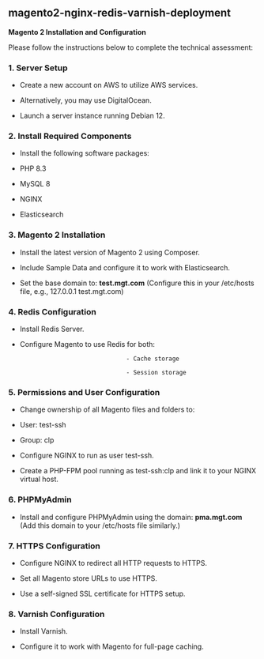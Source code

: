 ## magento2-nginx-redis-varnish-deployment

**Magento 2 Installation and Configuration**

Please follow the instructions below to complete the technical assessment:

### 1. Server Setup
- Create a new account on AWS to utilize AWS services.
- Alternatively, you may use DigitalOcean.

- Launch a server instance running Debian 12.

### 2. Install Required Components
- Install the following software packages:

- PHP 8.3

- MySQL 8

- NGINX

- Elasticsearch

### 3. Magento 2 Installation
- Install the latest version of Magento 2 using Composer.

- Include Sample Data and configure it to work with Elasticsearch.

- Set the base domain to: **test.mgt.com**
 (Configure this in your /etc/hosts file, e.g., 127.0.0.1 test.mgt.com)


### 4. Redis Configuration
- Install Redis Server.

- Configure Magento to use Redis for both:
 
                                    - Cache storage

                                    - Session storage

### 5. Permissions and User Configuration
- Change ownership of all Magento files and folders to:

- User: test-ssh

- Group: clp

- Configure NGINX to run as user test-ssh.

- Create a PHP-FPM pool running as test-ssh:clp and link it to your NGINX virtual host.


### 6. PHPMyAdmin
- Install and configure PHPMyAdmin using the domain: **pma.mgt.com**
 (Add this domain to your /etc/hosts file similarly.)

### 7. HTTPS Configuration
- Configure NGINX to redirect all HTTP requests to HTTPS.

- Set all Magento store URLs to use HTTPS.

- Use a self-signed SSL certificate for HTTPS setup.


### 8. Varnish Configuration
- Install Varnish.

- Configure it to work with Magento for full-page caching.
